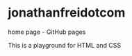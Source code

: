 jonathanfreidotcom
==================

home page - GitHub pages

This is a playground for HTML and CSS
